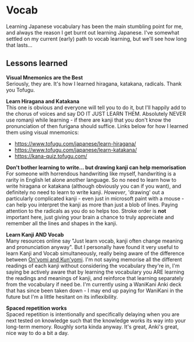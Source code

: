 # Vocab

Learning Japanese vocabulary has been the main stumbling point for me, and always the reason I get burnt out learning Japanese. I've somewhat settled on my current (early) path to vocab learning, but we'll see how long that lasts...

## Lessons learned

**Visual Mnemonics are the Best**<br>
Seriously, they are. It's how I learned hiragana, katakana, radicals. Thank you Tofugu.

**Learn Hiragana and Katakana**<br>
This one is obvious and everyone will tell you to do it, but I'll happily add to the chorus of voices and say DO IT JUST LEARN THEM. Absolutely NEVER use romanji while learning - if there are kanji that you don't know the pronunciation of then furigana should suffice. Links below for how I learned them using visual mnemonics:

* https://www.tofugu.com/japanese/learn-hiragana/
* https://www.tofugu.com/japanese/learn-katakana/
* https://kana-quiz.tofugu.com/

**Don't bother learning to write... but drawing kanji can help memorisation**<br>
For someone with horrendous handwriting like myself, handwriting is a rarity in English let alone another language. So no need to learn how to write hiragana or katakana (although obviously you can if you want), and definitely no need to learn to write kanji. *However*, 'drawing' out a particularly complicated kanji - even just in microsoft paint with a mouse - can help you interpret the kanji as more than just a blob of lines. Paying attention to the radicals as you do so helps too. Stroke order is **not** important here, just giving your brain a chance to truly appreciate and remember all the lines and shapes in the kanji.

**Learn Kanji AND Vocab**<br>
Many resources online say "Just learn vocab, kanji often change meaning and pronunciation anyway". But I personally have found it very useful to learn Kanji and Vocab simultaneously, really being aware of the difference between [On'yomi and Kun'yomi](https://www.tofugu.com/japanese/onyomi-kunyomi/). I'm not saying memorise all the different readings of each kanji without considering the vocabulary they're in, I'm saying be actively aware that by learning the vocabulary you ARE learning the readings and meanings of kanji, and reinforce that learning separately from the vocabulary if need be. I'm currently using a WaniKani Anki deck that has since been taken down - I may end up paying for WaniKani in the future but I'm a little hesitant on its inflexibility.

**Spaced repetition works**<br>
Spaced repetition is intentionally and specifically delaying when you are next tested on knowledge such that the knowledge works its way into your long-term memory. Roughly sorta kinda anyway. It's great, Anki's great, nice way to do a bit a day.
